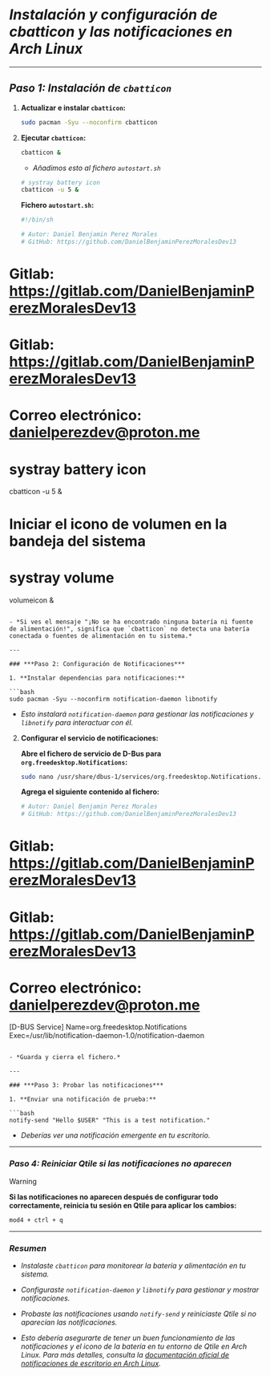# ***Instalación y configuración de cbatticon y las notificaciones en Arch Linux***

---

## ***Paso 1: Instalación de `cbatticon`***

1. **Actualizar e instalar `cbatticon`:**

   ```bash
   sudo pacman -Syu --noconfirm cbatticon
   ```

2. **Ejecutar `cbatticon`:**

   ```bash
   cbatticon &
   ```

   - *Añadimos esto al fichero `autostart.sh`*

   ```bash
   # systray battery icon
   cbatticon -u 5 &
   ```

   **Fichero `autostart.sh`:**

   ```bash
   #!/bin/sh

   # Autor: Daniel Benjamin Perez Morales
   # GitHub: https://github.com/DanielBenjaminPerezMoralesDev13
# Gitlab: https://gitlab.com/DanielBenjaminPerezMoralesDev13
# Gitlab: https://gitlab.com/DanielBenjaminPerezMoralesDev13
   # Correo electrónico: danielperezdev@proton.me 

   # systray battery icon
   cbatticon -u 5 &

   # Iniciar el icono de volumen en la bandeja del sistema
   # systray volume
   volumeicon &
   ```

   - *Si ves el mensaje "¡No se ha encontrado ninguna batería ni fuente de alimentación!", significa que `cbatticon` no detecta una batería conectada o fuentes de alimentación en tu sistema.*

---

### ***Paso 2: Configuración de Notificaciones***

1. **Instalar dependencias para notificaciones:**

   ```bash
   sudo pacman -Syu --noconfirm notification-daemon libnotify
   ```

   - *Esto instalará `notification-daemon` para gestionar las notificaciones y `libnotify` para interactuar con él.*

2. **Configurar el servicio de notificaciones:**

   **Abre el fichero de servicio de D-Bus para `org.freedesktop.Notifications`:**

   ```bash
   sudo nano /usr/share/dbus-1/services/org.freedesktop.Notifications.service
   ```

   **Agrega el siguiente contenido al fichero:**

   ```ini
   # Autor: Daniel Benjamin Perez Morales
   # GitHub: https://github.com/DanielBenjaminPerezMoralesDev13
# Gitlab: https://gitlab.com/DanielBenjaminPerezMoralesDev13
# Gitlab: https://gitlab.com/DanielBenjaminPerezMoralesDev13
   # Correo electrónico: danielperezdev@proton.me 

   [D-BUS Service]
   Name=org.freedesktop.Notifications
   Exec=/usr/lib/notification-daemon-1.0/notification-daemon
   ```

   - *Guarda y cierra el fichero.*

---

### ***Paso 3: Probar las notificaciones***

1. **Enviar una notificación de prueba:**

   ```bash
   notify-send "Hello $USER" "This is a test notification."
   ```

   - *Deberías ver una notificación emergente en tu escritorio.*

---

### ***Paso 4: Reiniciar Qtile si las notificaciones no aparecen***

> [!WARNING]
> **Si las notificaciones no aparecen después de configurar todo correctamente, reinicia tu sesión en Qtile para aplicar los cambios:**

```bash
mod4 + ctrl + q
```

---

### ***Resumen***

- *Instalaste `cbatticon` para monitorear la batería y alimentación en tu sistema.*
- *Configuraste `notification-daemon` y `libnotify` para gestionar y mostrar notificaciones.*
- *Probaste las notificaciones usando `notify-send` y reiniciaste Qtile si no aparecían las notificaciones.*

- *Esto debería asegurarte de tener un buen funcionamiento de las notificaciones y el icono de la batería en tu entorno de Qtile en Arch Linux. Para más detalles, consulta la [documentación oficial de notificaciones de escritorio en Arch Linux](https://wiki.archlinux.org/title/Desktop_notifications "https://wiki.archlinux.org/title/Desktop_notifications").*
